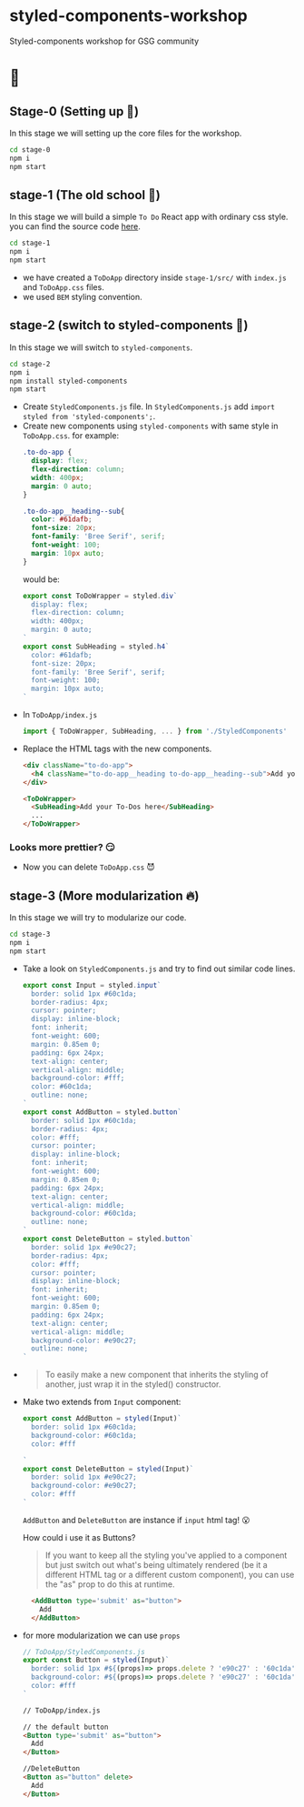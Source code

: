 # styled-components-workshop
Styled-components workshop for GSG community
# :nail_care:
## Stage-0 (Setting up :construction:)
In this stage we will setting up the core files for the workshop.
```bash
cd stage-0
npm i
npm start
```
## stage-1 (The old school :older_man:)
In this stage we will build a simple `To Do` React app with ordinary css style.
you can find the source code [here](https://github.com/christiannwamba/scotch-react-todo).
```bash
cd stage-1
npm i
npm start
```
- we have created a `ToDoApp` directory inside `stage-1/src/` with `index.js` and `ToDoApp.css` files.
- we used `BEM` styling convention.

## stage-2 (switch to styled-components :nail_care:)
In this stage we will switch to `styled-components`.
```bash
cd stage-2
npm i
npm install styled-components
npm start
```
- Create `StyledComponents.js` file.
  In `StyledComponents.js` add `import styled from 'styled-components';`.
- Create new components using `styled-components` with same style in `ToDoApp.css`.
  for example:
  ```css
  .to-do-app {
    display: flex;
    flex-direction: column;
    width: 400px;
    margin: 0 auto;
  }

  .to-do-app__heading--sub{
    color: #61dafb;
    font-size: 20px;
    font-family: 'Bree Serif', serif;
    font-weight: 100;
    margin: 10px auto;
  }
  ```
  would be:
  ```js
  export const ToDoWrapper = styled.div`
    display: flex;
    flex-direction: column;
    width: 400px;
    margin: 0 auto;
  `
  export const SubHeading = styled.h4`
    color: #61dafb;
    font-size: 20px;
    font-family: 'Bree Serif', serif;
    font-weight: 100;
    margin: 10px auto;
  `
  ```
- In `ToDoApp/index.js`
  ```js
  import { ToDoWrapper, SubHeading, ... } from './StyledComponents'
  ```
- Replace the HTML tags with the new components.
  ```HTML
  <div className="to-do-app">
    <h4 className="to-do-app__heading to-do-app__heading--sub">Add your To-Do's here</h4>
  </div>
  ```
  ```HTML
  <ToDoWrapper>
    <SubHeading>Add your To-Dos here</SubHeading>
    ...
  </ToDoWrapper>
  ```
### Looks more prettier? :smirk:
  - Now you can delete `ToDoApp.css` :smiling_imp:

## stage-3 (More modularization :fire:)
In this stage we will try to modularize our code.
```bash
cd stage-3
npm i
npm start
```
- Take a look on `StyledComponents.js` and try to find out similar code lines.
  ```js
  export const Input = styled.input`
    border: solid 1px #60c1da;
    border-radius: 4px;
    cursor: pointer;
    display: inline-block;
    font: inherit;
    font-weight: 600;
    margin: 0.85em 0;
    padding: 6px 24px;
    text-align: center;
    vertical-align: middle;
    background-color: #fff;
    color: #60c1da;
    outline: none;
  `
  export const AddButton = styled.button`
    border: solid 1px #60c1da;
    border-radius: 4px;
    color: #fff;
    cursor: pointer;
    display: inline-block;
    font: inherit;
    font-weight: 600;
    margin: 0.85em 0;
    padding: 6px 24px;
    text-align: center;
    vertical-align: middle;
    background-color: #60c1da;
    outline: none;
  `
  export const DeleteButton = styled.button`
    border: solid 1px #e90c27;
    border-radius: 4px;
    color: #fff;
    cursor: pointer;
    display: inline-block;
    font: inherit;
    font-weight: 600;
    margin: 0.85em 0;
    padding: 6px 24px;
    text-align: center;
    vertical-align: middle;
    background-color: #e90c27;
    outline: none;
  `
  ```
- > To easily make a new component that inherits the styling of another, just wrap it in the styled() constructor.

- Make two extends from `Input` component:
  ```js
  export const AddButton = styled(Input)`
    border: solid 1px #60c1da;
    background-color: #60c1da;
    color: #fff

  `
  export const DeleteButton = styled(Input)`
    border: solid 1px #e90c27;
    background-color: #e90c27;
    color: #fff
  `
  ```
  `AddButton` and `DeleteButton` are instance if `input` html tag! :open_mouth:

  How could i use it as Buttons?
  > If you want to keep all the styling you've applied to a component but just switch out what's being ultimately rendered (be it a different HTML tag or a different custom component), you can use the "as" prop to do this at runtime.

  ```html
    <AddButton type='submit' as="button">
      Add
    </AddButton>
  ```
- for more modularization we can use `props`
  ```js
  // ToDoApp/StyledComponents.js
  export const Button = styled(Input)`
    border: solid 1px #${(props)=> props.delete ? 'e90c27' : '60c1da'};
    background-color: #${(props)=> props.delete ? 'e90c27' : '60c1da'};
    color: #fff
  `
  ```
  ```html
  // ToDoApp/index.js

  // the default button
  <Button type='submit' as="button">
    Add
  </Button>

  //DeleteButton
  <Button as="button" delete>
    Add
  </Button>
  ```
